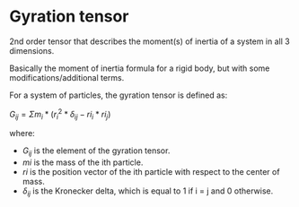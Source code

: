 # Gyration tensor

2nd order tensor that describes the moment(s) of inertia of a system in all 3 dimensions.

Basically the moment of inertia formula for a rigid body, but with some modifications/additional terms.

For a system of particles, the gyration tensor is defined as:

$G_{ij} = Σ m_i * (r{_i^2} * δ_{ij} - ri_i * ri_j)$

where:
- $G_{ij}$ is the element of the gyration tensor.
- $mi$ is the mass of the ith particle.
- $ri$ is the position vector of the ith particle with respect to the center of mass.
- $δ_{ij}$ is the Kronecker delta, which is equal to 1 if i = j and 0 otherwise.